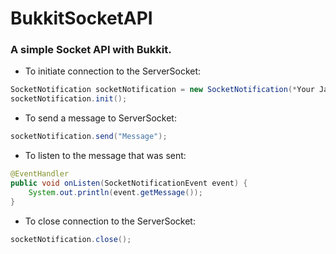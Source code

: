 # BukkitSocketAPI
### A simple Socket API with Bukkit.

* To initiate connection to the ServerSocket:
```java
SocketNotification socketNotification = new SocketNotification(*Your JavaPlugin*, *Your Port*);
socketNotification.init();
```

* To send a message to ServerSocket:
```java
socketNotification.send("Message");
```

* To listen to the message that was sent:
```java
@EventHandler
public void onListen(SocketNotificationEvent event) {
    System.out.println(event.getMessage());
}
```

* To close connection to the ServerSocket:
```java
socketNotification.close();
```